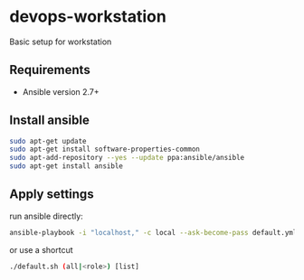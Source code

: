 # devops-workstation
Basic setup for workstation

## Requirements

* Ansible version 2.7+

## Install ansible

```bash
sudo apt-get update
sudo apt-get install software-properties-common
sudo apt-add-repository --yes --update ppa:ansible/ansible
sudo apt-get install ansible
```

## Apply settings

run ansible directly:
```bash
ansible-playbook -i "localhost," -c local --ask-become-pass default.yml
```

or use a shortcut
```bash
./default.sh (all|<role>) [list]
```
